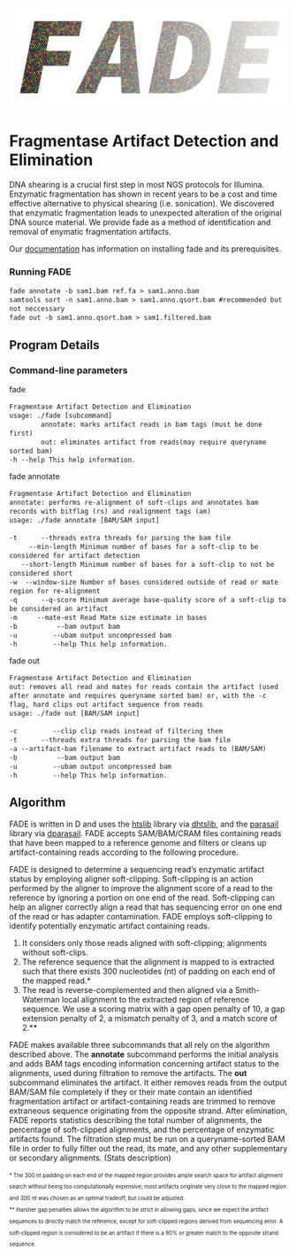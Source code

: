![alt text](https://github.com/blachlylab/fade/raw/master/logo/fade_logo.png "FADE")

# **F**ragmentase **A**rtifact **D**etection and **E**limination

DNA shearing is a crucial first step in most NGS protocols for Illumina. Enzymatic fragmentation has shown in recent years to be a cost and time effective alternative to physical shearing (i.e. sonication). We discovered that enzymatic fragmentation leads to unexpected alteration of the original DNA source material. We provide fade as a method of identification and removal of enymatic fragmentation artifacts.

Our [documentation](https://github.com/blachlylab/fade/raw/master/INSTALL.md) has information on installing fade and its prerequisites.

### Running FADE 
```
fade annotate -b sam1.bam ref.fa > sam1.anno.bam
samtools sort -n sam1.anno.bam > sam1.anno.qsort.bam #recommended but not neccessary
fade out -b sam1.anno.qsort.bam > sam1.filtered.bam
```

## Program Details

### Command-line parameters

fade
```
Fragmentase Artifact Detection and Elimination
usage: ./fade [subcommand]
        annotate: marks artifact reads in bam tags (must be done first)
        out: eliminates artifact from reads(may require queryname sorted bam)
-h --help This help information.
```
fade annotate
```
Fragmentase Artifact Detection and Elimination
annotate: performs re-alignment of soft-clips and annotates bam records with bitflag (rs) and realignment tags (am)
usage: ./fade annotate [BAM/SAM input]

-t      --threads extra threads for parsing the bam file
     --min-length Minimum number of bases for a soft-clip to be considered for artifact detection
   --short-length Minimum number of bases for a soft-clip to not be considered short
-w  --window-size Number of bases considered outside of read or mate region for re-alignment
-q      --q-score Minimum average base-quality score of a soft-clip to be considered an artifact
-m     --mate-est Read Mate size estimate in bases
-b          --bam output bam
-u         --ubam output uncompressed bam
-h         --help This help information.
```
fade out
```
Fragmentase Artifact Detection and Elimination
out: removes all read and mates for reads contain the artifact (used after annotate and requires queryname sorted bam) or, with the -c flag, hard clips out artifact sequence from reads
usage: ./fade out [BAM/SAM input]

-c         --clip clip reads instead of filtering them
-t      --threads extra threads for parsing the bam file
-a --artifact-bam filename to extract artifact reads to (BAM/SAM)
-b          --bam output bam
-u         --ubam output uncompressed bam
-h         --help This help information.
```

## Algorithm
FADE is written in D and uses the [htslib](http://www.htslib.org/download/) library via [dhtslib](https://github.com/blachlylab/dhtslib.git), and the [parasail](https://github.com/jeffdaily/parasail) library via [dparasail](https://github.com/blachlylab/dparasail). FADE accepts SAM/BAM/CRAM files containing reads that have been mapped to a reference genome and filters or cleans up artifact-containing reads according to the following procedure. 

FADE is designed to determine a sequencing read’s enzymatic artifact status by employing aligner soft-clipping. Soft-clipping is an action performed by the aligner to improve the alignment score of a read to the reference by ignoring a portion on one end of the read. Soft-clipping can help an aligner correctly align a read that has sequencing error on one end of the read or has adapter contamination. FADE employs soft-clipping to identify potentially enzymatic artifact containing reads. 
1. It considers only those reads aligned with soft-clipping; alignments without soft-clips. 
2. The reference sequence that the alignment is mapped to is extracted such that there exists 300 nucleotides (nt) of padding on each end of the mapped read.\* 
3. The read is reverse-complemented and then aligned via a Smith-Waterman local alignment to the extracted region of reference sequence. We use a scoring matrix with a gap open penalty of 10, a gap extension penalty of 2, a mismatch penalty of 3, and a match score of 2.\*\* 

FADE makes available three subcommands that all rely on the algorithm described above. The **annotate** subcommand performs the initial analysis and adds BAM tags encoding information concerning artifact status to the alignments, used during filtration to remove the artifacts. The **out** subcommand eliminates the artifact. It either removes reads from the output BAM/SAM file completely if they or their mate contain an identified fragmentation artifact or artifact-containing reads are trimmed to remove extraneous sequence originating from the opposite strand. After elimination, FADE reports statistics describing the total number of alignments, the percentage of soft-clipped alignments, and the percentage of enzymatic artifacts found. The filtration step must be run on a queryname-sorted BAM file in order to fully filter out the read, its mate, and any other supplementary or secondary alignments. (Stats description)

<sub><sup>\* The 300 nt padding on each end of the mapped region provides ample search space for artifact alignment search without being too computationally expensive; most artifacts originate very close to the mapped region and 300 nt was chosen as an optimal tradeoff, but could be adjusted.</sub></sup>
<br/><sub><sup>\*\* Harsher gap penalties allows the algorithm to be strict in allowing gaps, since we expect the artifact sequences to directly match the reference, except for soft-clipped regions derived from sequencing error. A soft-clipped region is considered to be an artifact if there is a 90% or greater match to the opposite strand sequence. </sub></sup>
